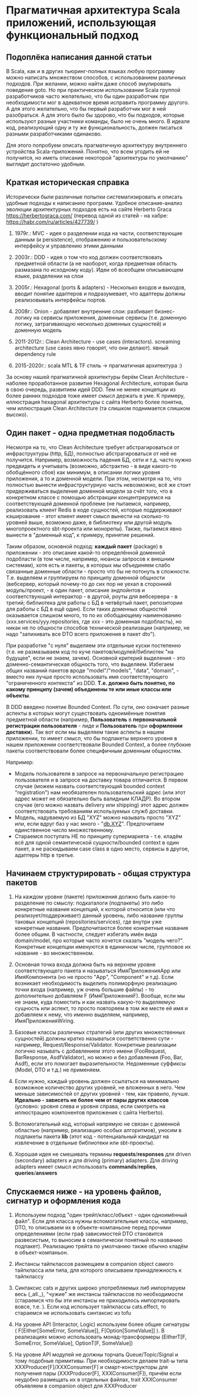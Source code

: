 # Прагматичная архитектура Scala приложений, использующая функциональный подход
## Подоплёка написания данной статьи

В Scala, как и в других тьюринг-полных языках любую программу можно написать множеством способов, с использованием различных подходов. При желании, можно найти даже способ эмулировать поведение goto. Но при практическом использовании Scala группой разработчиков часто желательно, что бы один разработчик при необходимости мог в адекватное время исправить программу другого. А для этого желательно, что бы первый разработчик мог в ней разобраться. А для этого было бы здорово, что бы подходов, которые используют разные участники команды, было не очень много. В идеале код, реализующий одну и ту же функциональность, должен писаться разными разработчиками одинаково.

Для этого попробуем описать прагматичную архитектуру внутреннего устройства Scala-приложений. Понятно, что всем угодить ей не получится, но иметь описание некоторой "архитектуры по умолчанию" выглядит достаточно удобным.

## Краткая историческая справка

Исторически были различные попытки систематизировать и описать удобные подходы к написанию программ. Удобное описание-анализ эволюции архитектурных подходов есть на сайте Herberto Graca https://herbertograca.com/ (перевод одной из статей - на хабре: https://habr.com/ru/articles/427739/ )

1. 1979г.: MVC - идея о разделении кода на части, соответствующие данным (и persistence), отображению и пользовательскому интерфейсу и управлению этими данными
	
2. 2003г.: DDD - идея о том что код должен соответствовать предметной области (а не наоборот, когда предметная область размазана по исходному коду). Идеи об всеобщем описывающем языке, разделении на слои
	
3. 2005г.: Hexagonal (ports & adapters) - Несколько входов и выходов, вводит понятие адаптеров и подразумевает, что адаптеры должны реализовывать интерфейсы портов.
	
4. 2008г.: Onion - добавляет внутренние слои: разбивает бизнес-логику на сервисы приложения, доменные сервисы (т.е. доменную логику, затрагивающую несколько доменных сущностей) и доменную модель
	
5. 2011-2012г.: Clean Architecture - use cases (interactors). screaming architecture (use cases явно говорят, что они делают). явный dependency rule
	
6. 2015-2020г.: scala MTL & TF стиль -> прагматичная архитектура :)
   
За основу нашей прагматичной архитектуры берём Clean Architecture - наболее проработанное развитие Hexagonal Architecture, которая была в свою очередь, развитием идей DDD. Тем не менее концепции из более ранних подходов тоже имеет смысл держать в уме. К примеру, иллюстрация hexagonal архитектуры с сайта Herberto более понятна, чем иллюстрация Clean Architecture (та слишком поднимается слишком высоко).

## Один пакет - одна предметная подобласть

Несмотря на то, что Clean Architecture требует абстрагироваться от инфраструктуры (http, БД), полностью абстрагироваться от неё не получится. Например, возможность падения БД, сети и т.д. часто нужно предвидеть и учитывать (возможно, абстрактно - в виде какого-то обобщённого сбоя) как минимум, в описании логики уровня приложения, а то и доменной модели. При этом, несмотря на то, что полностью вынести инфраструктурную часть невозможно, всё же стоит придерживаться выделения доменной модели за счёт того, что в конкретном классе с помощью абстракции концентрируемся на соответствующей доменной проблеме (не пытаемся, например, реализовать клиент Redis в коде сущностей, которые поддерживают кэширование - этот клиент имеет смысл вынести на сколько-то уровней выше, возможно даже, в библиотеку или другой модуль многопроектного sbt-проекта или монорепы). Также,  пытаемся явно вынести в "доменный код", к примеру, принятие решений. 

Таким образом, основной подход: **каждый пакет** (package) в приложении - это описание какой-то определённой доменной подобласти (в том числе, например, нюансы запросов к внешним системам), хотя есть и пакеты, в которых мы объединяем слабо связанные доменные области - просто что бы не потонуть в сложности. Т.е. выделяем и группируем по принципу доменной общности (вебсервер, который почему-то до сих пор не уехал в сторонний модуль/проект, - в один пакет, описание эндпойнтов и соответствующий интерактор - в другой, роуты для вебсервера - в третий; библиотека для работы с БД в четвёртый пакет, репозитории для работы с БД в ещё один). Если таких доменных общностей оказывается слишком много, то по их обобщающему наименованию (xxx.services/yyy.repositories, где xxx - это доменная подобласть), но никак не по общности способов технической реализации (например, не надо "запихивать все DTO всего приложения в пакет dto").

При разработке "с нуля" выделяем эти отдельные куски постепенно (т.е. не размазываем  код по куче пакетов/модулей/библиотек "на будущее", если не знаем, зачем). Основной критерий выделения - это доменно-семантическая общность того, что выделяем. Избегаем общих названий пакетов вроде "model"/"models", "data", "domain", - вместо них лучше просто использовать имя соответствующего "ограниченного контекста" из DDD. **Т.е. должно быть понятно, по какому принципу (зачем) объединены те или иные классы или объекты**.

В DDD введено понятие Bounded Context. По сути, оно означает разные аспекты в которых могут существовать одноимённые понятия предметной области (например, **Пользователь** в **первоначальной регистрации пользователя** - лиде и **Пользователь** при **оформлении доставки**). Так вот если мы выделяем такие аспекты в нашем приложении, то имеет смысл, что бы подпакеты верхнего уровня в нашем приложении соответствовали Bounded Context, а более глубокие пакеты соответствовали более специфичным доменным общностям.

Например:
* Модель пользователя в запросе на первоначальную регистрацию пользователя и в запросе на доставку товара отличается. В первом случае (можем назвать соответствующий bounded context "registration") нам необязателен пользовательский адрес (или этот адрес может не обязательно быть валидным КЛАДР). Во втором случае (его можно назвать delivery или shipping) этот адрес должен соответствовать требованиям используемых служб доставки.
* Модель, надуваемую из БД "XYZ" можно называть просто "XYZ" или, если вдруг баз у нас много - "[db.XYZ](http://db.XYZ)". Предпочитаем единственное число множественному.
* Стараемся поступать НЕ по принципу супермаркета - т.е. кладём всё для одной семантической сущности/bounded context в один пакет, а не раскидываем case class в одно место, сервисы в другое, адаптеры http в третье.

## Начинаем структурировать - общая структура пакетов

1. На каждом уровне (пакете) приложения должно быть какое-то разделение по смыслу: подкаталоги (подпакеты) это либо конкретные названия концепций, к которой относится (или что реализует/поддерживает) данный уровень, либо название группы таковых концепций (repositories/services), где внутри уже конкретные названия. Предпочитаются более конкретные названия более общим. В частности, следует избегать имён вида domain/model, про которые часто хочется сказать "модель чего?". Конкретные концепции именуются в единичном числе, групповое их название - во множественном.

2. Основная точка входа должна быть на верхнем уровне соответствующего пакета и называться ИмяПриложенияApp или ИмяКомпонента (но не просто "App", "Component" и т.д). Если возникает необходимость выделить полиморфную реализацию точки входа (например, уж очень большие файлы) - то дополнительно добавляем F (ИмяПриложенияF). Вообще, если мы не знаем, куда поместить и как назвать какую-то выделяемую сущность или аспект, то просто повторяем в том же месте её имя и добавляем к нему, что именно выделяем, например, ИмяПриложенияWiring.

3. Базовые классы различных стратегий (или других множественных сущностей) должны кратко называться соответственно сути - например, Request/Response/Validator. Конкретные реализации логично называть с добавлением этого имени (FooRequest, BarResponse, AsdfValidator), но можно и без добавления (Foo, Bar, Asdf), если это помогает выразительности. Недоменные суффиксы (Model, DTO и т.д.) не применяем.

4. Если нужно, каждый уровень должен ссылаться на минимально возможное количество других уровней, не вложенных в него. Чем меньше зависимостей от других уровней - тем, как правило, лучше. **Идеально - зависеть не более чем от пары других классов** (условно: уровня слева и уровня справа, если смотреть на иллюстрацию компонентов приложения с сайта Herberto).

5. Вспомогательный код, который напрямую не связан с доменной областью (например, реализацию особых алгоритмов), уносим в подпакеты пакета **lib** (этот код - потенциальный кандидат на извлечение в отдельные библиотеки или sbt-проекты).

6. Хорошая идея не смешивать термины **requests**/**responses** для driven (secondary) adapters и для driving (primary) adapters. Для driving adapters имеет смысл использовать **commands**/**replies**, **queries**/**answers**

## Спускаемся ниже - на уровень файлов, сигнатур и оформления кода

1. Используем подход "один трейт/класс/объект - один одноимённый файл". Если для класса нужны вспомогательные классы, например, DTO, то описываем их в объекте-компаньоне перед прочими определениями (если граф зависимостей DTO становится развесистым, то выносим в семантически понятный по названию подпакет). Реализацию трейта по умолчанию также обычно кладём в объект-компаньон.

2. Инстансы тайпклассов размещаем в companion object самого тайпкласса или типа, для которого описываем принадлежность к тайпклассу

3. Синтаксис cats и других широко употребляемых либ импортируем весь (\_all.\_), "чужие" же инстансы тайпклассов по необходимости (стараемся что бы эти инстансы не приходилось импортировать вовсе, т.е. ). Если код использует тайпклассы cats.effect, то стараемся не использовать синтаксис из tofu

4. На уровне API (Interactor, Logic) используем более общие сигнатуры ( F\[Either\[SomeError, SomeValue\]\], F\[Option\[SomeValue\]\] ). В реализациях можно использовать монад-трансформеры (EitherT\[F, SomeError, SomeValue\], OptionT\[F, SomeValue\])

5. На уровне API модулей не должны торчать Queue/Topic/Signal и тому подобные примитивы. При необходимости делаем trait-ы типа XXXProducer\[F\]/XXXConsumer\[F\] и смарт-конструкторы для получения пары (XXXProducer\[F\], XXXConsumer\[F\]), причём если неудобно размещать их в отдельных файлах, trait XXXConsumer объявляем в companion object для XXXProducer

